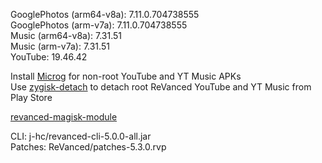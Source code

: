 GooglePhotos (arm64-v8a): 7.11.0.704738555  
GooglePhotos (arm-v7a): 7.11.0.704738555  
Music (arm64-v8a): 7.31.51  
Music (arm-v7a): 7.31.51  
YouTube: 19.46.42  

Install [Microg](https://github.com/ReVanced/GmsCore/releases) for non-root YouTube and YT Music APKs  
Use [zygisk-detach](https://github.com/j-hc/zygisk-detach) to detach root ReVanced YouTube and YT Music from Play Store  

[revanced-magisk-module](https://github.com/j-hc/revanced-magisk-module)
  
CLI: j-hc/revanced-cli-5.0.0-all.jar  
Patches: ReVanced/patches-5.3.0.rvp    
